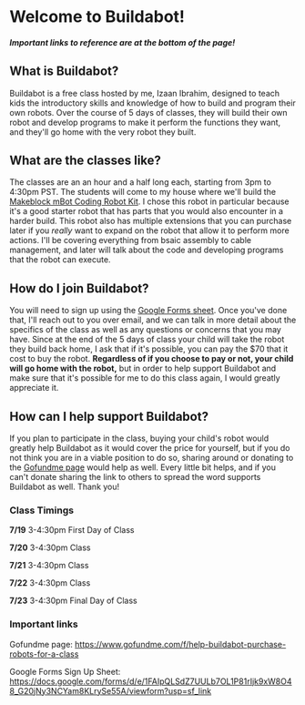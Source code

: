 # Welcome to Buildabot!
##### Important links to reference are at the bottom of the page!
## What is Buildabot?
Buildabot is a free class hosted by me, Izaan Ibrahim, designed to teach kids the introductory skills and knowledge of how to build and program their own robots. Over the course of 5 days of classes, they will build their own robot and develop programs to make it perform the functions they want, and they'll go home with the very robot they built.
## What are the classes like?
The classes are an an hour and a half long each, starting from 3pm to 4:30pm PST. The students will come to my house where we'll build the [Makeblock mBot Coding Robot Kit](https://www.amazon.com/Makeblock-Mechanical-Entry-Level-Programming-Creativity/dp/B00SK5RUQY/ref=sr_1_2_sspa?dchild=1&keywords=robotics+set&qid=1625732033&sr=8-2-spons&psc=1&spLa=ZW5jcnlwdGVkUXVhbGlmaWVyPUFJRk5ENkg2U1o0QzImZW5jcnlwdGVkSWQ9QTEwMTI3MzkyTFlHVjRPWVpZVVZRJmVuY3J5cHRlZEFkSWQ9QTAyNTg2MjYzSjNTM1NZWjRHOTM2JndpZGdldE5hbWU9c3BfYXRmJmFjdGlvbj1jbGlja1JlZGlyZWN0JmRvTm90TG9nQ2xpY2s9dHJ1ZQ). I chose this robot in particular because it's a good starter robot that has parts that you would also encounter in a harder build. This robot also has multiple extensions that you can purchase later if you *really* want to expand on the robot that allow it to perform more actions. I'll be covering everything from bsaic assembly to cable management, and later will talk about the code and developing programs that the robot can execute. 
## How do I join Buildabot?
You will need to sign up using the [Google Forms sheet](https://docs.google.com/forms/d/e/1FAIpQLSdZ7UULb7OL1P81rIjk9xW8O48_G20jNy3NCYam8KLrySe55A/viewform?usp=sf_link). Once you've done that, I'll reach out to you over email, and we can talk in more detail about the specifics of the class as well as any questions or concerns that you may have. Since at the end of the 5 days of class your child will take the robot they build back home, I ask that if it's possible, you can pay the $70 that it cost to buy the robot. **Regardless of if you choose to pay or not, your child will go home with the robot,** but in order to help support Buildabot and make sure that it's possible for me to do this class again, I would greatly appreciate it. 
## How can I help support Buildabot?
If you plan to participate in the class, buying your child's robot would greatly help Buildabot as it would cover the price for yourself, but if you do not think you are in a viable position to do so, sharing around or donating to the [Gofundme page](https://gofundme.com/f/help-buildabot-purchase-robots-for-a-class) would help as well. Every little bit helps, and if you can't donate sharing the link to others to spread the word supports Buildabot as well. Thank you!


### Class Timings
**7/19** 3-4:30pm          First Day of Class

**7/20** 3-4:30pm          Class

**7/21** 3-4:30pm          Class

**7/22** 3-4:30pm          Class

**7/23** 3-4:30pm          Final Day of Class
### Important links
Gofundme page: https://www.gofundme.com/f/help-buildabot-purchase-robots-for-a-class

Google Forms Sign Up Sheet: https://docs.google.com/forms/d/e/1FAIpQLSdZ7UULb7OL1P81rIjk9xW8O48_G20jNy3NCYam8KLrySe55A/viewform?usp=sf_link
